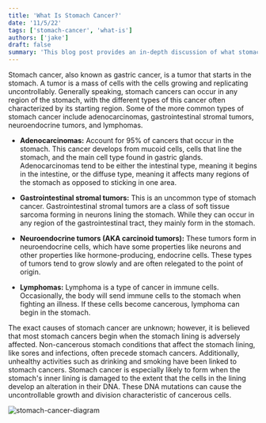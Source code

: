 ```yaml
---
title: 'What Is Stomach Cancer?'
date: '11/5/22'
tags: ['stomach-cancer', 'what-is']
authors: ['jake']
draft: false
summary: 'This blog post provides an in-depth discussion of what stomach cancer is. Beyond that, it explores the common types and possible causes of this disease.'
---
```

Stomach cancer, also known as gastric cancer, is a tumor that starts in the stomach. A tumor is a mass of cells with the cells growing and replicating uncontrollably. Generally speaking, stomach cancers can occur in any region of the stomach, with the different types of this cancer often characterized by its starting region. Some of the more common types of stomach cancer include adenocarcinomas, gastrointestinal stromal tumors, neuroendocrine tumors, and lymphomas.

-   **Adenocarcinomas:** Account for 95% of cancers that occur in the stomach. This cancer develops from mucoid cells, cells that line the stomach, and the main cell type found in gastric glands. Adenocarcinomas tend to be either the intestinal type, meaning it begins in the intestine, or the diffuse type, meaning it affects many regions of the stomach as opposed to sticking in one area.
    
-   **Gastrointestinal stromal tumors:** This is an uncommon type of stomach cancer. Gastrointestinal stromal tumors are a class of soft tissue sarcoma forming in neurons lining the stomach. While they can occur in any region of the gastrointestinal tract, they mainly form in the stomach.
    
-   **Neuroendocrine tumors (AKA carcinoid tumors):** These tumors form in neuroendocrine cells, which have some properties like neurons and other properties like hormone-producing, endocrine cells. These types of tumors tend to grow slowly and are often relegated to the point of origin.
    
-   **Lymphomas:** Lymphoma is a type of cancer in immune cells. Occasionally, the body will send immune cells to the stomach when fighting an illness. If these cells become cancerous, lymphoma can begin in the stomach.
    

The exact causes of stomach cancer are unknown; however, it is believed that most stomach cancers begin when the stomach lining is adversely affected. Non-cancerous stomach conditions that affect the stomach lining, like sores and infections, often precede stomach cancers. Additionally, unhealthy activities such as drinking and smoking have been linked to stomach cancers. Stomach cancer is especially likely to form when the stomach's inner lining is damaged to the extent that the cells in the lining develop an alteration in their DNA. These DNA mutations can cause the uncontrollable growth and division characteristic of cancerous cells.

![stomach-cancer-diagram](https://images.squarespace-cdn.com/content/v1/5a7a09591f318d0b3c459fd8/1577815759652-AOJ49OG8NGOF2OYG97ZU/pmccdenver-img-stomach-gastric-cancer-stages.jpg)


